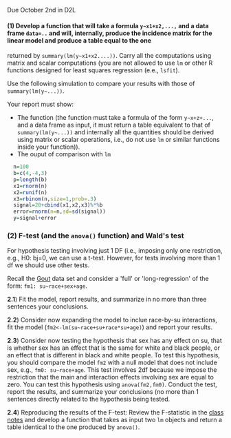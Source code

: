 Due October 2nd in D2L


#### (1) Develop a function that will take a formula `y~x1+x2,...,` and a data frame `data=..` and will, internally, produce the incidence matrix for the linear model and produce a table equal to the one
returned by `summary(lm(y~x1+x2....))`. Carry all the computations using matrix and scalar computations (you are not allowed to use `lm` or other R functions designed for least squares regression (e.e., `lsfit`).

Use the following simulation to compare your results with those of `summary(lm(y~...))`.

Your report must show:
 - The function (the function must take a formula of the form `y~x+z+...`, and a data frame as input, it must return a table equivalent to that of `summary(lm(y~...))` and internally all the quantities should be derived using matrix or scalar operations, i.e., do not use `lm` or similar functions inside your function)).
 - The ouput of comparison with `lm`

```r
  n=100
  b=c(4,-4,3)
  p=length(b)
  x1=rnorm(n)
  x2=runif(n)
  x3=rbinom(n,size=1,prob=.3)
  signal=20+cbind(x1,x2,x3)%*%b
  error=rnorm(n=n,sd=sd(signal))
  y=signal+error
```

### (2) F-test (and the `anova()` function) and Wald's test

For hypothesis testing involving just 1 DF (i.e., imposing only one restriction, e.g., H0: bj=0, we can use a t-test. However, for tests involving more than 1 df we should use other tests.

Recall the [Gout](https://raw.githubusercontent.com/gdlc/STAT_COMP/master/goutData.txt) data set and consider a 'full' or 'long-regression' of the form: `fm1: su~race+sex+age`.

**2.1**) Fit the model, report results, and summarize in no more than three sentences your conclusions.

**2.2**) Consider now expanding the model to inclue race-by-su interactions, fit the model (`fm2<-lm(su~race+su+race*su+age)`) and report your results.

**2.3**) Consider now testing the hypothesis that sex has any effect on su, that is whether sex has an effect that is the same for white and black people, or an effect that is different in black and white people. To test this hypothesis, you should compare the model `fm2` with a null model that does not include sex, e.g., `fm0: su~race+age`. This test involves 2df because we impose the restriction that the main and interaction effects involving sex are equal to zero. You can test this hypothesis using `anova(fm2,fm0)`. Conduct the test, report the results, and summarize your conclusions (no more than 1 sentences directly related to the hypothesis being tested.

**2.4**) Reproducing the results of the F-test: Review the F-statistic in the [class notes](https://github.com/gdlc/STAT_COMP/blob/master/OLS.pdf) and develop a function that takes as input two `lm` objects and return a table identical to the one produced by `anova()`.


